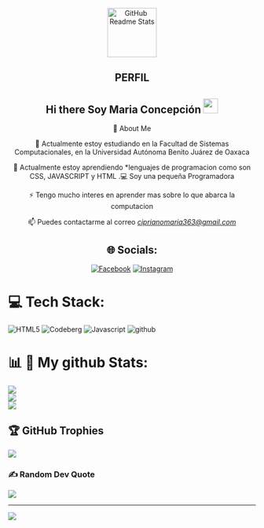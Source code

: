 <p align="center">
 <img width="100px" src="https://res.cloudinary.com/anuraghazra/image/upload/v1594908242/logo_ccswme.svg" align="center" alt="GitHub Readme Stats" />
 <h2 align="center">PERFIL</h2>
 <div align="center">
<h2> Hi there Soy Maria Concepción 
 <img src="https://github.com/abdoachhoubi/abdoachhoubi/blob/main/gifs/Hi.gif" width="30"></h2>
                                                                💫 About Me 

  
🔭 Actualmente estoy estudiando en la Facultad de Sistemas Computacionales, en la Universidad Autónoma Benito Juárez de Oaxaca

🌱 Actualmente estoy aprendiendo *lenguajes de programacion como son CSS, JAVASCRIPT y HTML
.💻 Soy una pequeña Programadora

⚡ Tengo mucho interes en aprender mas sobre lo que abarca la computacion 

📫 Puedes contactarme al correo *ciprianomaria363@gmail.com*


## 🌐 Socials:
<a href="https://www.facebook.com/people/Maria-Concepci%C3%B3n/pfbid0266qUCSo7GoeAkoq6pQvtuSNPV6Ph98nKLF1uvxqGdM4hv5DvMui77kL39vy4ruX3l/?mibextid=rS40aB7S9Ucbxw6v" target="_blank"><img src="https://img.shields.io/badge/Facebook-%231877F2.svg?&style=flat-square&logo=facebook&logoColor=white" alt="Facebook"></a>
<a href="https://www.instagram.com/estrella%20del%20mar/" target="_blank"><img src="https://img.shields.io/badge/Instagram-%23E4405F.svg?&style=flat-square&logo=instagram&logoColor=white" alt="Instagram"></a>

</div>


# 💻 Tech Stack:
![HTML5](https://img.shields.io/badge/html5-%23E34F26.svg?style=for-the-badge&logo=html5&logoColor=white) ![Codeberg](https://img.shields.io/badge/Codeberg-2185D0?style=for-the-badge&logo=Codeberg&logoColor=white)
![Javascript](http://img.shields.io/badge/-Javascript-fcd400?style=flat-square&logo=javascript&logoColor=black)
  <img alt="github" src="https://img.shields.io/badge/-GitHub-black?logo=github&logoColor=white">
  </a>
# 📊 👀 My github Stats:

![](https://github-readme-stats.vercel.app/api?username=Mariaconcepcion444&theme=gruvbox_light&hide_border=false&include_all_commits=false&count_private=false)<br/>
![](https://github-readme-streak-stats.herokuapp.com/?user=Mariaconcepcion444&theme=gruvbox_light&hide_border=false)<br/>
![](https://github-readme-stats.vercel.app/api/top-langs/?username=Mariaconcepcion444&theme=gruvbox_light&hide_border=false&include_all_commits=false&count_private=false&layout=compact)

## 🏆 GitHub Trophies
![](https://github-profile-trophy.vercel.app/?username=Mariaconcepcion444&theme=radical&no-frame=false&no-bg=true&margin-w=4)

### ✍️ Random Dev Quote
![](https://quotes-github-readme.vercel.app/api?type=horizontal&theme=radical)

---
[![](https://visitcount.itsvg.in/api?id=Mariaconcepcion444&icon=0&color=0)](https://visitcount.itsvg.in)

<!-- Proudly created with GPRM ( https://gprm.itsvg.in ) -->



